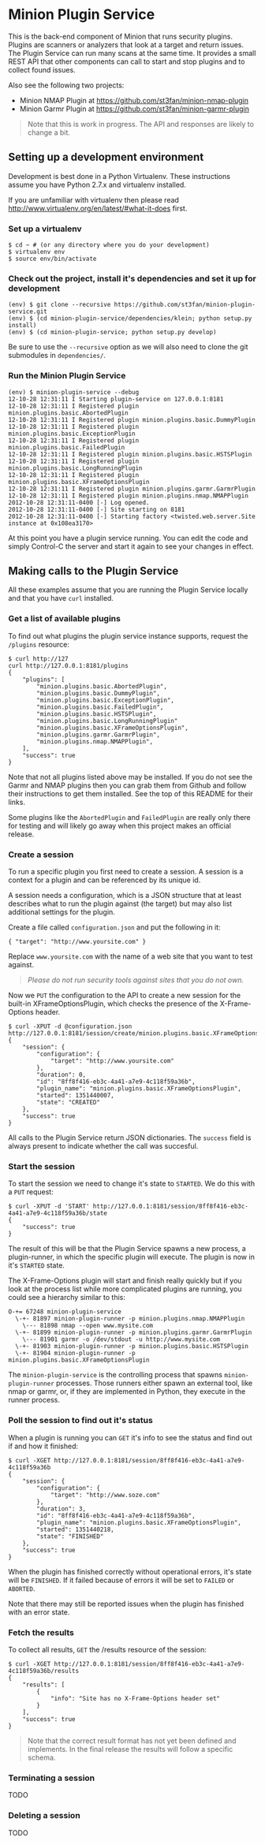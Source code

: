 Minion Plugin Service
=====================

This is the back-end component of Minion that runs security
plugins. Plugins are scanners or analyzers that look at a target and
return issues. The Plugin Service can run many scans at the same
time. It provides a small REST API that other components can call to
start and stop plugins and to collect found issues.

Also see the following two projects:

 * Minion NMAP Plugin at https://github.com/st3fan/minion-nmap-plugin
 * Minion Garmr Plugin at https://github.com/st3fan/minion-garmr-plugin

> Note that this is work in progress. The API and responses are likely to change a bit.

Setting up a development environment
-----------------------------------

Development is best done in a Python Virtualenv. These instructions
assume you have Python 2.7.x and virtualenv installed.

If you are unfamiliar with virtualenv then please read
http://www.virtualenv.org/en/latest/#what-it-does first.

### Set up a virtualenv

    $ cd ~ # (or any directory where you do your development)
    $ virtualenv env
    $ source env/bin/activate

### Check out the project, install it's dependencies and set it up for development

    (env) $ git clone --recursive https://github.com/st3fan/minion-plugin-service.git
    (env) $ (cd minion-plugin-service/dependencies/klein; python setup.py install)
    (env) $ (cd minion-plugin-service; python setup.py develop)

Be sure to use the `--recursive` option as we will also need to clone the git submodules in `dependencies/`.

### Run the Minion Plugin Service

    (env) $ minion-plugin-service --debug
    12-10-28 12:31:11 I Starting plugin-service on 127.0.0.1:8181
    12-10-28 12:31:11 I Registered plugin minion.plugins.basic.AbortedPlugin
    12-10-28 12:31:11 I Registered plugin minion.plugins.basic.DummyPlugin
    12-10-28 12:31:11 I Registered plugin minion.plugins.basic.ExceptionPlugin
    12-10-28 12:31:11 I Registered plugin minion.plugins.basic.FailedPlugin
    12-10-28 12:31:11 I Registered plugin minion.plugins.basic.HSTSPlugin
    12-10-28 12:31:11 I Registered plugin minion.plugins.basic.LongRunningPlugin
    12-10-28 12:31:11 I Registered plugin minion.plugins.basic.XFrameOptionsPlugin
    12-10-28 12:31:11 I Registered plugin minion.plugins.garmr.GarmrPlugin
    12-10-28 12:31:11 I Registered plugin minion.plugins.nmap.NMAPPlugin
    2012-10-28 12:31:11-0400 [-] Log opened.
    2012-10-28 12:31:11-0400 [-] Site starting on 8181
    2012-10-28 12:31:11-0400 [-] Starting factory <twisted.web.server.Site instance at 0x108ea3170>

At this point you have a plugin service running. You can edit the code
and simply Control-C the server and start it again to see your changes
in effect.

Making calls to the Plugin Service
----------------------------------

All these examples assume that you are running the Plugin Service
locally and that you have `curl` installed.

### Get a list of available plugins

To find out what plugins the plugin service instance supports, request
the `/plugins` resource:

    $ curl http://127
    curl http://127.0.0.1:8181/plugins
    {
        "plugins": [
            "minion.plugins.basic.AbortedPlugin", 
            "minion.plugins.basic.DummyPlugin", 
            "minion.plugins.basic.ExceptionPlugin", 
            "minion.plugins.basic.FailedPlugin", 
            "minion.plugins.basic.HSTSPlugin", 
            "minion.plugins.basic.LongRunningPlugin"
            "minion.plugins.basic.XFrameOptionsPlugin", 
            "minion.plugins.garmr.GarmrPlugin", 
            "minion.plugins.nmap.NMAPPlugin", 
        ], 
        "success": true
    }

Note that not all plugins listed above may be installed. If you do not
see the Garmr and NMAP plugins then you can grab them from Github and
follow their instructions to get them installed. See the top of this
README for their links.

Some plugins like the `AbortedPlugin` and `FailedPlugin` are really
only there for testing and will likely go away when this project makes
an official release.

### Create a session

To run a specific plugin you first need to create a session. A session
is a context for a plugin and can be referenced by its unique id.

A session needs a configuration, which is a JSON structure that at
least describes what to run the plugin against (the target) but may
also list additional settings for the plugin.

Create a file called `configuration.json` and put the following in it:

    { "target": "http://www.yoursite.com" }

Replace `www.yoursite.com` with the name of a web site that you want
to test against.

> *Please do not run security tools against sites that you do not own.*

Now we `PUT` the configuration to the API to create a new session for
the built-in XFrameOptionsPlugin, which checks the presence of the
X-Frame-Options header.

    $ curl -XPUT -d @configuration.json http://127.0.0.1:8181/session/create/minion.plugins.basic.XFrameOptionsPlugin
    {
        "session": {
            "configuration": {
                "target": "http://www.yoursite.com"
            },
            "duration": 0, 
            "id": "8ff8f416-eb3c-4a41-a7e9-4c118f59a36b", 
            "plugin_name": "minion.plugins.basic.XFrameOptionsPlugin", 
            "started": 1351440007, 
            "state": "CREATED"
        }, 
        "success": true
    }

All calls to the Plugin Service return JSON dictionaries. The
`success` field is always present to indicate whether the call was
succesful.

### Start the session

To start the session we need to change it's state to `STARTED`. We do
this with a `PUT` request:

    $ curl -XPUT -d 'START' http://127.0.0.1:8181/session/8ff8f416-eb3c-4a41-a7e9-4c118f59a36b/state        
    {
        "success": true
    }

The result of this will be that the Plugin Service spawns a new
process, a plugin-runner, in which the specific plugin will
execute. The plugin is now in it's `STARTED` state.

The X-Frame-Options plugin will start and finish really quickly but if
you look at the process list while more complicated plugins are
running, you could see a hierarchy similar to this:

    O-+= 67248 minion-plugin-service
      \-+- 81897 minion-plugin-runner -p minion.plugins.nmap.NMAPPlugin
        \--- 81898 nmap --open www.mysite.com
      \-+- 81899 minion-plugin-runner -p minion.plugins.garmr.GarmrPlugin
        \--- 81901 garmr -o /dev/stdout -u http://www.mysite.com
      \-+- 81903 minion-plugin-runner -p minion.plugins.basic.HSTSPlugin
      \-+- 81904 minion-plugin-runner -p minion.plugins.basic.XFrameOptionsPlugin

The `minion-plugin-service` is the controlling process that spawns
`minion-plugin-runner` processes. Those runners either spawn an
external tool, like nmap or garmr, or, if they are implemented in
Python, they execute in the runner process.

### Poll the session to find out it's status

When a plugin is running you can `GET` it's info to see the status and
find out if and how it finished:

    $ curl -XGET http://127.0.0.1:8181/session/8ff8f416-eb3c-4a41-a7e9-4c118f59a36b
    {
        "session": {
            "configuration": {
                "target": "http://www.soze.com"
            }, 
            "duration": 3, 
            "id": "8ff8f416-eb3c-4a41-a7e9-4c118f59a36b", 
            "plugin_name": "minion.plugins.basic.XFrameOptionsPlugin", 
            "started": 1351440218, 
            "state": "FINISHED"
        }, 
        "success": true
    }

When the plugin has finished correctly without operational errors,
it's state will be `FINISHED`. If it failed because of errors it will
be set to `FAILED` or `ABORTED`.

Note that there may still be reported issues when the plugin has
finished with an error state.

### Fetch the results

To collect all results, `GET` the /results resource of the session:

    $ curl -XGET http://127.0.0.1:8181/session/8ff8f416-eb3c-4a41-a7e9-4c118f59a36b/results
    {
        "results": [
            {
                "info": "Site has no X-Frame-Options header set"
            }
        ], 
        "success": true
    }

> Note that the correct result format has not yet been defined and implements. In the final release the results will follow a specific schema.

### Terminating a session

TODO

### Deleting a session

TODO

